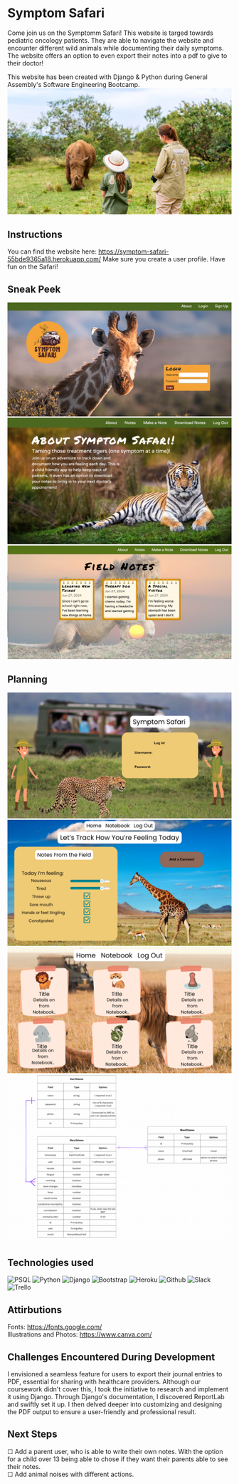 # Symptom Safari 
Come join us on the Symptomm Safari! This website is targed towards pediatric oncology patients. They are able to navigate the website and encounter different wild animals while documenting their daily symptoms. The website offers an option to even export their notes into a pdf to give to their doctor!

This website has been created with Django & Python during General Assembly's Software Engineering Bootcamp. 
![Hippo](main_app/static/images/Child-and-parent.png  "width='800' height='400'")
## Instructions
You can find the website here: https://symptom-safari-55bde9365a18.herokuapp.com/
Make sure you create a user profile. Have fun on the Safari! 
##  Sneak Peek
![Login Page](main_app/static/images/login-page.png "Login Page with a giraffe")
![About Page](main_app/static/images/About-page.png "About page with description of the app with a tiger in the background")
![Index Page](main_app/static/images/index-page.png "Index page showing abbreviated information from each note with a lion in the background")
##  Planning 
![WireFrame Login](main_app/static/images/homepg-wireframe.png "WireFrame for login page")
![WireFrame Create](main_app/static/images/create-wireframe.png "WireFrame for creating a note")
![WireFrame Index](main_app/static/images/index-wireframe.png "WireFrame for index page")
![ERD](main_app/static/images/planning-ERD.png "ERD showing user has one to many notes with many to many moods")
##  Technologies used
![PSQL](https://img.shields.io/badge/PostgreSQL-316192?style=for-the-badge&logo=postgresql&logoColor=white)
![Python](https://img.shields.io/badge/Python-14354C?style=for-the-badge&logo=python&logoColor=white)
![Django](https://img.shields.io/badge/Django-092E20?style=for-the-badge&logo=django&logoColor=white)
![Bootstrap](https://img.shields.io/badge/Bootstrap-563D7C?style=for-the-badge&logo=bootstrap&logoColor=white)
![Heroku](https://img.shields.io/badge/Heroku-430098?style=for-the-badge&logo=heroku&logoColor=white)
![Github](https://img.shields.io/badge/GitHub-100000?style=for-the-badge&logo=github&logoColor=white)
![Slack](https://img.shields.io/badge/Slack-4A154B?style=for-the-badge&logo=slack&logoColor=white)
![Trello](https://img.shields.io/badge/Trello-0052CC?style=for-the-badge&logo=trello&logoColor=white)

##  Attirbutions
Fonts: https://fonts.google.com/
<br>
Illustrations and Photos: https://www.canva.com/

##  Challenges Encountered During Development
I envisioned a seamless feature for users to export their journal entries to PDF, essential for sharing with healthcare providers. Although our coursework didn't cover this, I took the initiative to research and implement it using Django. Through Django's documentation, I discovered ReportLab and swiftly set it up. I then delved deeper into customizing and designing the PDF output to ensure a user-friendly and professional result.

##  Next Steps
&#9744; Add a parent user, who is able to write their own notes. With the option for a child over 13 being able to chose if they want their parents able to see their notes.
<br>
&#9744; Add animal noises with different actions.
